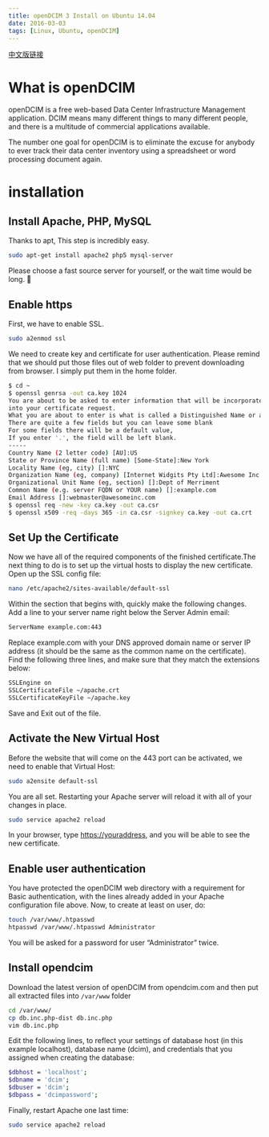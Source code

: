 ```yaml
---
title: openDCIM 3 Install on Ubuntu 14.04
date: 2016-03-03
tags: [Linux, Ubuntu, openDCIM]
---
```


[中文版链接]([https://kenmlai.me/cn/posts/%E5%A6%82%E4%BD%95%E5%9C%A8Ubuntu-14.04%E4%B8%8A%E5%AE%89%E8%A3%85openDCIM-3/](https://kenmlai.me/cn/posts/如何在Ubuntu-14.04上安装openDCIM-3/))

# What is openDCIM

openDCIM is a free web-based Data Center Infrastructure Management application. DCIM means many different things to many different people, and there is a multitude of commercial applications available.

The number one goal for openDCIM is to eliminate the excuse for anybody to ever track their data center inventory using a spreadsheet or word processing document again.


# installation


## Install Apache, PHP, MySQL

Thanks to apt, This step is incredibly easy.

```bash
sudo apt-get install apache2 php5 mysql-server
```

Please choose a fast source server for yourself, or the wait time would be long. 🙂


## Enable https

First, we have to enable SSL.

```bash
sudo a2enmod ssl
```

We need to create key and certificate for user authentication. Please remind that we should put those files out of web folder to prevent downloading from browser. I simply put them in the home folder.

```bash
$ cd ~
$ openssl genrsa -out ca.key 1024
You are about to be asked to enter information that will be incorporated
into your certificate request.
What you are about to enter is what is called a Distinguished Name or a DN.
There are quite a few fields but you can leave some blank
For some fields there will be a default value,
If you enter '.', the field will be left blank.
-----
Country Name (2 letter code) [AU]:US
State or Province Name (full name) [Some-State]:New York
Locality Name (eg, city) []:NYC
Organization Name (eg, company) [Internet Widgits Pty Ltd]:Awesome Inc
Organizational Unit Name (eg, section) []:Dept of Merriment
Common Name (e.g. server FQDN or YOUR name) []:example.com
Email Address []:webmaster@awesomeinc.com
$ openssl req -new -key ca.key -out ca.csr
$ openssl x509 -req -days 365 -in ca.csr -signkey ca.key -out ca.crt
```


## Set Up the Certificate

Now we have all of the required components of the finished certificate.The next thing to do is to set up the virtual hosts to display the new certificate. Open up the SSL config file:

```bash
nano /etc/apache2/sites-available/default-ssl
```

Within the section that begins with, quickly make the following changes. Add a line to your server name right below the Server Admin email:

```bash
ServerName example.com:443
```

Replace example.com with your DNS approved domain name or server IP address (it should be the same as the common name on the certificate). Find the following three lines, and make sure that they match the extensions below:

```bash
SSLEngine on
SSLCertificateFile ~/apache.crt
SSLCertificateKeyFile ~/apache.key
```

Save and Exit out of the file.


## Activate the New Virtual Host

Before the website that will come on the 443 port can be activated, we need to enable that Virtual Host:

```bash
sudo a2ensite default-ssl
```

You are all set. Restarting your Apache server will reload it with all of your changes in place.

```bash
sudo service apache2 reload
```

In your browser, type [https://youraddress](https://youraddress), and you will be able to see the new certificate.


## Enable user authentication

You have protected the openDCIM web directory with a requirement for Basic authentication, with the lines already added in your Apache configuration file above.
 Now, to create at least on user, do:

```bash
touch /var/www/.htpasswd
htpasswd /var/www/.htpasswd Administrator
```

You will be asked for a password for user “Administrator” twice.


## Install opendcim

Download the latest version of openDCIM from opendcim.com and then put all extracted files into `/var/www` folder

```bash
cd /var/www/
cp db.inc.php-dist db.inc.php
vim db.inc.php
```

Edit the following lines, to reflect your settings of database host (in this example localhost), database name (dcim), and credentials that you assigned when creating the database:

```bash
$dbhost = 'localhost';
$dbname = 'dcim';
$dbuser = 'dcim';
$dbpass = 'dcimpassword';
```

Finally, restart Apache one last time:

```bash
sudo service apache2 reload
```
